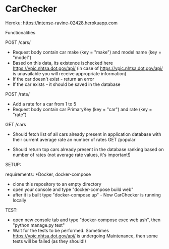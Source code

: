 # CarChecker
Heroku: https://intense-ravine-02428.herokuapp.com

Functionalities

POST /cars/
* Request body contain car make (key = "make") and model name (key = "model")
* Based on this data, its existence ischecked here https://vpic.nhtsa.dot.gov/api/ (in case of https://vpic.nhtsa.dot.gov/api/ is unavailable you will receive appropriate information)
* If the car doesn't exist - return an error
* If the car exists - it should be saved in the database

POST /rate/
* Add a rate for a car from 1 to 5
* Request body contain car PrimaryKey (key = "car") and rate (key = "rate")

GET /cars
* Should fetch list of all cars already present in application database with their current average rate an number of rates
GET /popular

* Should return top cars already present in the database ranking based on number of rates (not average rate values, it's important!)

SETUP:

requirements:
*Docker, docker-compose

* clone this repository to an empty directory
* open your console and type "docker-compose build web"
* after it is built type "docker-compose up" - Now CarChecker is running locally

TEST:
* open new console tab and type "docker-compose exec web ash", then "python manage.py test"
* Wait for the tests to be performed. Sometimes https://vpic.nhtsa.dot.gov/api/ is undergoing Maintenance, then some tests will be failed (as they should!) 
